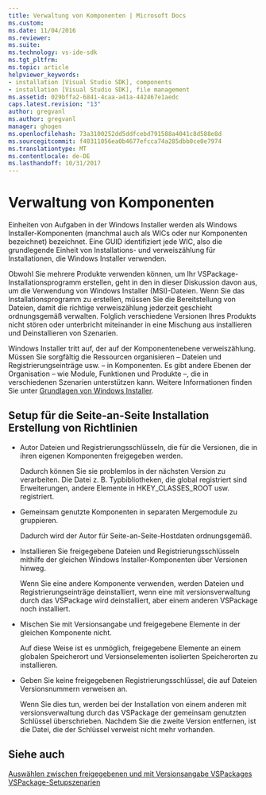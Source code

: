 ```yaml
---
title: Verwaltung von Komponenten | Microsoft Docs
ms.custom: 
ms.date: 11/04/2016
ms.reviewer: 
ms.suite: 
ms.technology: vs-ide-sdk
ms.tgt_pltfrm: 
ms.topic: article
helpviewer_keywords:
- installation [Visual Studio SDK], components
- installation [Visual Studio SDK], file management
ms.assetid: 029bffa2-6841-4caa-a41a-442467e1aedc
caps.latest.revision: "13"
author: gregvanl
ms.author: gregvanl
manager: ghogen
ms.openlocfilehash: 73a3100252dd5ddfcebd791588a4041c8d588e8d
ms.sourcegitcommit: f40311056ea0b4677efcca74a285dbb0ce0e7974
ms.translationtype: MT
ms.contentlocale: de-DE
ms.lasthandoff: 10/31/2017
---
```

# <a name="component-management"></a>Verwaltung von Komponenten
Einheiten von Aufgaben in der Windows Installer werden als Windows Installer-Komponenten (manchmal auch als WICs oder nur Komponenten bezeichnet) bezeichnet. Eine GUID identifiziert jede WIC, also die grundlegende Einheit von Installations- und verweiszählung für Installationen, die Windows Installer verwenden.  
  
 Obwohl Sie mehrere Produkte verwenden können, um Ihr VSPackage-Installationsprogramm erstellen, geht in den in dieser Diskussion davon aus, um die Verwendung von Windows Installer (MSI)-Dateien. Wenn Sie das Installationsprogramm zu erstellen, müssen Sie die Bereitstellung von Dateien, damit die richtige verweiszählung jederzeit geschieht ordnungsgemäß verwalten. Folglich verschiedene Versionen Ihres Produkts nicht stören oder unterbricht miteinander in eine Mischung aus installieren und Deinstallieren von Szenarien.  
  
 Windows Installer tritt auf, der auf der Komponentenebene verweiszählung. Müssen Sie sorgfältig die Ressourcen organisieren – Dateien und Registrierungseinträge usw. – in Komponenten. Es gibt andere Ebenen der Organisation – wie Module, Funktionen und Produkte –, die in verschiedenen Szenarien unterstützen kann. Weitere Informationen finden Sie unter [Grundlagen von Windows Installer](../../extensibility/internals/windows-installer-basics.md).  
  
## <a name="guidelines-of-authoring-setup-for-side-by-side-installation"></a>Setup für die Seite-an-Seite Installation Erstellung von Richtlinien  
  
-   Autor Dateien und Registrierungsschlüsseln, die für die Versionen, die in ihren eigenen Komponenten freigegeben werden.  
  
     Dadurch können Sie sie problemlos in der nächsten Version zu verarbeiten. Die Datei z. B. Typbibliotheken, die global registriert sind Erweiterungen, andere Elemente in HKEY_CLASSES_ROOT usw. registriert.  
  
-   Gemeinsam genutzte Komponenten in separaten Mergemodule zu gruppieren.  
  
     Dadurch wird der Autor für Seite-an-Seite-Hostdaten ordnungsgemäß.  
  
-   Installieren Sie freigegebene Dateien und Registrierungsschlüsseln mithilfe der gleichen Windows Installer-Komponenten über Versionen hinweg.  
  
     Wenn Sie eine andere Komponente verwenden, werden Dateien und Registrierungseinträge deinstalliert, wenn eine mit versionsverwaltung durch das VSPackage wird deinstalliert, aber einem anderen VSPackage noch installiert.  
  
-   Mischen Sie mit Versionsangabe und freigegebene Elemente in der gleichen Komponente nicht.  
  
     Auf diese Weise ist es unmöglich, freigegebene Elemente an einem globalen Speicherort und Versionselementen isolierten Speicherorten zu installieren.  
  
-   Geben Sie keine freigegebenen Registrierungsschlüssel, die auf Dateien Versionsnummern verweisen an.  
  
     Wenn Sie dies tun, werden bei der Installation von einem anderen mit versionsverwaltung durch das VSPackage der gemeinsam genutzten Schlüssel überschrieben. Nachdem Sie die zweite Version entfernen, ist die Datei, die der Schlüssel verweist nicht mehr vorhanden.  
  
## <a name="see-also"></a>Siehe auch  
 [Auswählen zwischen freigegebenen und mit Versionsangabe VSPackages](../../extensibility/choosing-between-shared-and-versioned-vspackages.md)   
 [VSPackage-Setupszenarien](../../extensibility/internals/vspackage-setup-scenarios.md)